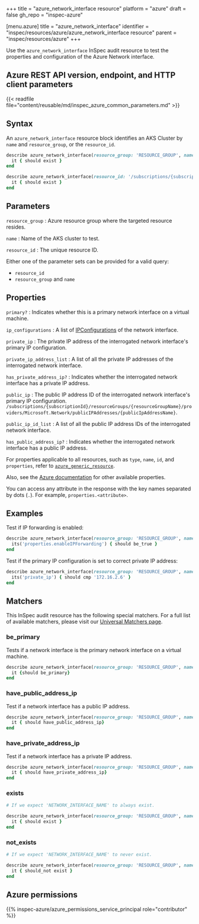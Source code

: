 +++
title = "azure_network_interface resource"
platform = "azure"
draft = false
gh_repo = "inspec-azure"

[menu.azure]
title = "azure_network_interface"
identifier = "inspec/resources/azure/azure_network_interface resource"
parent = "inspec/resources/azure"
+++

Use the `azure_network_interface` InSpec audit resource to test the properties and configuration of the Azure Network interface.

## Azure REST API version, endpoint, and HTTP client parameters

{{< readfile file="content/reusable/md/inspec_azure_common_parameters.md" >}}

## Syntax

An `azure_network_interface` resource block identifies an AKS Cluster by `name` and `resource_group`, or the `resource_id`.

```ruby
describe azure_network_interface(resource_group: 'RESOURCE_GROUP', name: 'NETWORKINTERFACENAME') do
  it { should exist }
end
```

```ruby
describe azure_network_interface(resource_id: '/subscriptions/{subscriptionId}/resourceGroups/{resourceGroupName}/providers/Microsoft.Network/networkInterfaces/{networkInterfaceName}') do
  it { should exist }
end
```

## Parameters

`resource_group`
: Azure resource group where the targeted resource resides.

`name`
: Name of the AKS cluster to test.

`resource_id`
: The unique resource ID.

Either one of the parameter sets can be provided for a valid query:

- `resource_id`
- `resource_group` and `name`

## Properties

`primary?`
: Indicates whether this is a primary network interface on a virtual machine.

`ip_configurations`
: A list of [IPConfigurations](https://docs.microsoft.com/en-us/rest/api/virtualnetwork/networkinterfaceipconfigurations/get#networkinterfaceipconfiguration) of the network interface.

`private_ip`
: The private IP address of the interrogated network interface's primary IP configuration.

`private_ip_address_list`
: A list of all the private IP addresses of the interrogated network interface.

`has_private_address_ip?`
: Indicates whether the interrogated network interface has a private IP address.

`public_ip`
: The public IP address ID of the interrogated network interface's primary IP configuration. `/subscriptions/{subscriptionId}/resourceGroups/{resourceGroupName}/providers/Microsoft.Network/publicIPAddresses/{publicIpAddressName}`.

`public_ip_id_list`
: A list of all the public IP address IDs of the interrogated network interface.

`has_public_address_ip?`
: Indicates whether the interrogated network interface has a public IP address.

For properties applicable to all resources, such as `type`, `name`, `id`, and `properties`, refer to [`azure_generic_resource`](azure_generic_resource#properties).

Also, see the [Azure documentation](https://docs.microsoft.com/en-us/rest/api/virtualnetwork/networkinterfaces/get#networkinterface) for other available properties.

You can access any attribute in the response with the key names separated by dots (`.`). For example, `properties.<attribute>`.

## Examples

Test if IP forwarding is enabled:

```ruby
describe azure_network_interface(resource_group: 'RESOURCE_GROUP', name: 'NETWORK_INTERFACE_NAME') do
  its('properties.enableIPForwarding') { should be_true }
end
```

Test if the primary IP configuration is set to correct private IP address:

```ruby
describe azure_network_interface(resource_group: 'RESOURCE_GROUP', name: 'NETWORK_INTERFACE_NAME') do
  its('private_ip') { should cmp '172.16.2.6' }
end
```

## Matchers

This InSpec audit resource has the following special matchers. For a full list of available matchers, please visit our [Universal Matchers page](https://docs.chef.io/inspec/matchers/).

### be_primary

Tests if a network interface is the primary network interface on a virtual machine.

```ruby
describe azure_network_interface(resource_group: 'RESOURCE_GROUP', name: 'NETWORK_INTERFACE_NAME') do
  it {should be_primary}
end
```

### have_public_address_ip

Test if a network interface has a public IP address.

```ruby
describe azure_network_interface(resource_group: 'RESOURCE_GROUP', name: 'NETWORK_INTERFACE_NAME') do
  it { should have_public_address_ip}
end
```

### have_private_address_ip

Test if a network interface has a private IP address.

```ruby
describe azure_network_interface(resource_group: 'RESOURCE_GROUP', name: 'NETWORK_INTERFACE_NAME') do
  it { should have_private_address_ip}
end
```

### exists

```ruby
# If we expect 'NETWORK_INTERFACE_NAME' to always exist.

describe azure_network_interface(resource_group: 'RESOURCE_GROUP', name: 'NETWORK_INTERFACE_NAME') do
  it { should exist }
end
```

### not_exists

```ruby
# If we expect 'NETWORK_INTERFACE_NAME' to never exist.

describe azure_network_interface(resource_group: 'RESOURCE_GROUP', name: 'NETWORK_INTERFACE_NAME') do
  it { should_not exist }
end
```

## Azure permissions

{{% inspec-azure/azure_permissions_service_principal role="contributor" %}}
